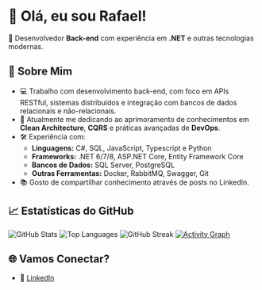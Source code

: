# 👋 Olá, eu sou Rafael!

🎯 Desenvolvedor **Back-end** com experiência em **.NET** e outras tecnologias modernas.

## 🚀 Sobre Mim

- 💻 Trabalho com desenvolvimento back-end, com foco em APIs RESTful, sistemas distribuídos e integração com bancos de dados relacionais e não-relacionais.
- 🌱 Atualmente me dedicando ao aprimoramento de conhecimentos em **Clean Architecture**, **CQRS** e práticas avançadas de **DevOps**.
- 🛠️ Experiência com:
  - **Linguagens:** C#, SQL, JavaScript, Typescript e Python
  - **Frameworks:** .NET 6/7/8, ASP.NET Core, Entity Framework Core
  - **Bancos de Dados:** SQL Server, PostgreSQL
  - **Outras Ferramentas:** Docker, RabbitMQ, Swagger, Git
- 📚 Gosto de compartilhar conhecimento através de posts no LinkedIn.

## 📈 Estatísticas do GitHub

![GitHub Stats](https://github-readme-stats.vercel.app/api?username=ralfsniper0102&show_icons=true&theme=radical)
![Top Languages](https://github-readme-stats.vercel.app/api/top-langs/?username=ralfsniper0102&layout=compact&theme=radical)
![GitHub Streak](https://streak-stats.demolab.com?user=ralfsniper0102&theme=radical&hide_border=true)
[![Activity Graph](https://github-readme-activity-graph.vercel.app/graph?username=ralfsniper0102&theme=github)](https://github.com/ashutosh00710/github-readme-activity-graph)


## 🌐 Vamos Conectar?

- 💼 [LinkedIn](https://www.linkedin.com/in/rafael-araujo-silva-7773481b2)
